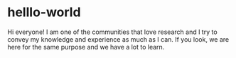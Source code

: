 # helllo-world


Hi everyone! I am one of the communities that love research and I try to convey my knowledge and experience as much as I can. If you look, we are here for the same purpose and we have a lot to learn.
